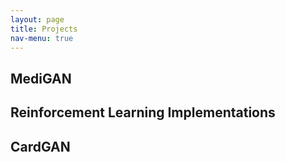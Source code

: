 ```yaml
---
layout: page
title: Projects
nav-menu: true
---
```


<section id="one" markdown="1">
  <div class="inner">
    <h2>MediGAN</h2>
  </div>
  <div class="inner">
    <h2>Reinforcement Learning Implementations</h2>
  </div>
  <div class="inner">
    <h2>CardGAN</h2>
  </div>
  </section>
